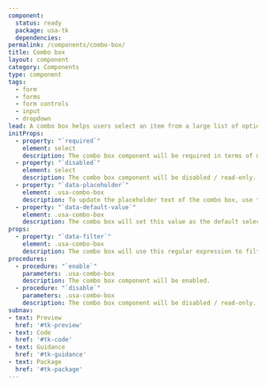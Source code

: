 ```yaml
---
component:
  status: ready
  package: usa-tk
  dependencies:
permalink: /components/combo-box/
title: Combo box
layout: component
category: Components
type: component
tags:
  - form
  - forms
  - form controls
  - input
  - dropdown
lead: A combo box helps users select an item from a large list of options.
initProps:
  - property: "`required`"
    element: select
    description: The combo box component will be required in terms of native form validation.
  - property: "`disabled`"
    element: select
    description: The combo box component will be disabled / read-only. You can re-enable it by executing the enable procedure on the component.
  - property: "`data-placeholder`"
    element: .usa-combo-box
    description: To update the placeholder text of the combo box, use the `data-placeholder` attribute. We recommend using a label or hint instead of a placeholder.
  - property: "`data-default-value`"
    element: .usa-combo-box
    description: The combo box will set this value as the default selection if it is found within the select options.
props:
  - property: "`data-filter`"
    element: .usa-combo-box
    description: The combo box will use this regular expression to filter the combo box options. You are declaring a case insensitive match over the entire option text, which means `^` and `$` are added automatically. You can specify the inputted query with `{{query}}`. You can also declare a custom query filter as a data property as well, which can be used in the custom filter (`data-number-filter="[0-9]"` and then using `data-filter="{{numberFilter}}.*"`). The default filter is `.*{{query}}.*`, which is a simple "find anywhere within the option" text.
procedures:
  - procedure: "`enable`"
    parameters: .usa-combo-box
    description: The combo box component will be enabled.
  - procedure: "`disable`"
    parameters: .usa-combo-box
    description: The combo box component will be disabled / read-only.
subnav:
- text: Preview
  href: '#tk-preview'
- text: Code
  href: '#tk-code'
- text: Guidance
  href: '#tk-guidance'
- text: Package
  href: '#tk-package'
---
```


